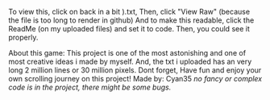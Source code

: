 To view this, click on back in a bit ).txt, Then, click "View Raw" (because the file is too long to render in github) And to make this readable, click the ReadMe (on my uploaded files) and set it to code. Then, you could see it properly.

About this game:
This project is one of the most astonishing and one of most creative ideas i made by myself.
And, the txt i uploaded has an very long 2 million lines or 30 million pixels.
Dont forget, Have fun and enjoy your own scrolling journey on this project!
Made by: Cyan35
*no fancy or complex code is in the project, there might be some bugs.*
